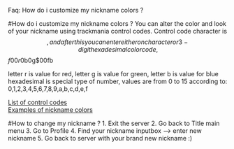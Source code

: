 Faq: How do i customize my nickname colors ?

#How do i customize my nickname colors ?
You can alter the color and look of your nickname using trackmania control codes. Control code character is $$, 
and after this you can enter either on character or 3-digit hexadesimal colorcode, $$$f00r$0b0g$00fb

letter r is value for red, letter g is value for green, letter b is value for blue
hexadesimal is special type of number, values are from 0 to 15 according to: 0,1,2,3,4,5,6,7,8,9,a,b,c,d,e,f

[List of control codes](t_nick_controls.md)<br>
[Examples of nickname colors](t_nick_examples.md)<br>

#How to change my nickname ?
	1. Exit the server
	2. Go back to Title main menu
	3. Go to Profile
	4. Find your nickname inputbox --> enter new nickname 
	5. Go back to server with your brand new nickname :)
